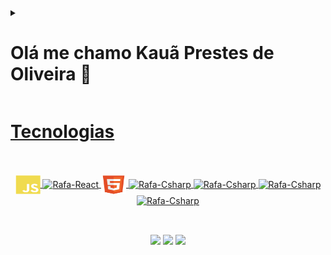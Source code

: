 <details>
  <summary><h1>Olá me chamo Kauã Prestes de Oliveira 👻</h1></summary>
<p>
    Tenho 17 anos e estou me desenvolvendo na área de TI, especificadamente em web design porém tenho conhecimento em banco de dados e em tecnologias de nuvem(Azure e Google Cloud).<BR>
Comecei na área na instituição SENAI-SP de Botucatu no começo deste ano e já estou me desenvolvendo, hoje atuo como free-lancer junto a minha equipe e nos chamamos DEVOLPS🚀.
  
 - 🔭 Atualmente estou trabalhando em: Um site chamado ⚡Energizar da mente⚡
 - 🌱 Atualmente estou aprendendo: Json e Google Cloud
 - 👯 Estou procurando colaborar em: Projetos colaborativos no github
 - 💬 Pergunte-me sobre: Design
 - 📫 Como entrar em contato comigo: <a href="https://www.instagram.com/kaua_prestes1/">Instagram
 - ⚡ Curiosidade: Comecei a pouco tempo na área
</p>
</details>
  
##
 <summary><h1>Tecnologias</h1></summary>
  <div style="display: inline_block"><br>
  <div style="display: inline_block" align="center"><br>
  <img align="center" alt="Rafa-Js" height="30" width="40" src="https://raw.githubusercontent.com/devicons/devicon/master/icons/javascript/javascript-plain.svg">
  <img align="center" alt="Rafa-React" height="30" width="40" src="https://cdn.jsdelivr.net/gh/devicons/devicon/icons/css3/css3-original.svg">
  <img align="center" alt="Rafa-HTML" height="30" width="40" src="https://raw.githubusercontent.com/devicons/devicon/master/icons/html5/html5-original.svg">
  <img align="center" alt="Rafa-Csharp" height="30" width="40" src="https://cdn.jsdelivr.net/gh/devicons/devicon/icons/php/php-original.svg">
  <img align="center" alt="Rafa-Csharp" height="30" width="40" src="https://cdn.jsdelivr.net/gh/devicons/devicon/icons/angularjs/angularjs-original.svg">
  <img align="center" alt="Rafa-Csharp" height="30" width="40" src="https://cdn.jsdelivr.net/gh/devicons/devicon/icons/azure/azure-original.svg">
  <img align="center" alt="Rafa-Csharp" height="30" width="40" src="https://cdn.jsdelivr.net/gh/devicons/devicon/icons/googlecloud/googlecloud-original.svg">
</div>
  
##

<div> 
<div align="center"><br>
  <a href="#" target="_blank"><img src="https://img.shields.io/badge/YouTube-FF0000?style=for-the-badge&logo=youtube&logoColor=white" target="_blank"></a>
  <a href="https://www.instagram.com/kaua_prestes1/" target="_blank"><img src="https://img.shields.io/badge/-Instagram-%23E4405F?style=for-the-badge&logo=instagram&logoColor=white" target="_blank"></a>
  <a href = "mailto:kauaprestes587@gmail.com"><img src="https://img.shields.io/badge/-Gmail-%23333?style=for-the-badge&logo=gmail&logoColor=white" target="_blank"></a>

